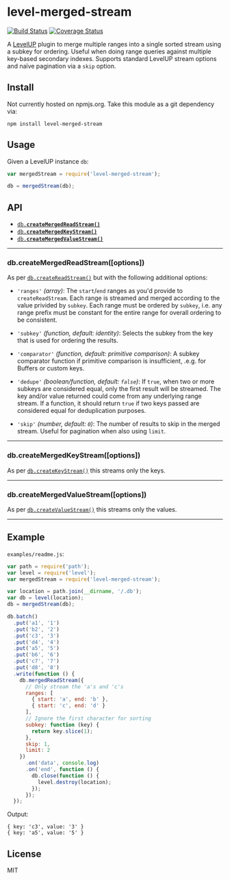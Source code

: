 # level-merged-stream

[![Build Status](https://travis-ci.org/coinative/level-merged-stream.svg?branch=master)](https://travis-ci.org/coinative/level-merged-stream) [![Coverage Status](https://img.shields.io/coveralls/coinative/level-merged-stream.svg)](https://coveralls.io/r/coinative/level-merged-stream?branch=master)

A [LevelUP](https://github.com/rvagg/node-levelup) plugin to merge multiple ranges into a single sorted stream using a subkey for ordering. Useful when doing range queries against multiple key-based secondary indexes. Supports standard LevelUP stream options and naïve pagination via a `skip` option.

## Install

Not currently hosted on npmjs.org. Take this module as a git dependency via:

```
npm install level-merged-stream
```

## Usage

Given a LevelUP instance `db`:
```js
var mergedStream = require('level-merged-stream');

db = mergedStream(db);
```

## API

* <a href="#createMergedReadStream"><code>db.<b>createMergedReadStream()</b></code></a>
* <a href="#createMergedKeyStream"><code>db.<b>createMergedKeyStream()</b></code></a>
* <a href="#createMergedValueStream"><code>db.<b>createMergedValueStream()</b></code></a>

--------------------------------------------------------

<a name="createMergedReadStream"></a>
### db.createMergedReadStream([options])

As per [`db.createReadStream()`](https://github.com/rvagg/node-levelup/blob/master/README.md#createReadStream) but with the following additional options:

* `'ranges'` *(array)*: The `start`/`end` ranges as you'd provide to `createReadStream`. Each range is streamed and merged according to the value privided by `subkey`. Each range must be ordered by `subkey`, i.e. any range prefix must be constant for the entire range for overall ordering to be consistent.

* `'subkey'` *(function, default: identity)*: Selects the subkey from the key that is used for ordering the results.

* `'comparator'` *(function, default: primitive comparison)*: A subkey comparator function if primitive comparison is insufficient, .e.g. for Buffers or custom keys.

* `'dedupe'` *(boolean/function, default: `false`)*: If `true`, when two or more subkeys are considered equal, only the first result will be streamed. The key and/or value returned could come from any underlying range stream. If a function, it should return `true` if two keys passed are considered equal for deduplication purposes.

* `'skip'` *(number, default: `0`)*: The number of results to skip in the merged stream. Useful for pagination when also using `limit`.

--------------------------------------------------------
<a name="createMergedKeyStream"></a>
### db.createMergedKeyStream([options])

As per [`db.createKeyStream()`](https://github.com/rvagg/node-levelup/blob/master/README.md#createKeyStream) this streams only the keys.

--------------------------------------------------------
<a name="createMergedValueStream"></a>
### db.createMergedValueStream([options])

As per [`db.createValueStream()`](https://github.com/rvagg/node-levelup/blob/master/README.md#createValueStream) this streams only the values.

--------------------------------------------------------

## Example

`examples/readme.js`:
```js
var path = require('path');
var level = require('level');
var mergedStream = require('level-merged-stream');

var location = path.join(__dirname, '/.db');
var db = level(location);
db = mergedStream(db);

db.batch()
  .put('a1', '1')
  .put('b2', '2')
  .put('c3', '3')
  .put('d4', '4')
  .put('a5', '5')
  .put('b6', '6')
  .put('c7', '7')
  .put('d8', '8')
  .write(function () {
    db.mergedReadStream({
      // Only stream the 'a's and 'c's
      ranges: [
        { start: 'a', end: 'b' },
        { start: 'c', end: 'd' }
      ],
      // Ignore the first character for sorting
      subkey: function (key) {
        return key.slice(1);
      },
      skip: 1,
      limit: 2
    })
      .on('data', console.log)
      .on('end', function () {
        db.close(function () {
          level.destroy(location);
        });
      });
  });
```
Output:
```
{ key: 'c3', value: '3' }
{ key: 'a5', value: '5' }
```
## License

MIT
